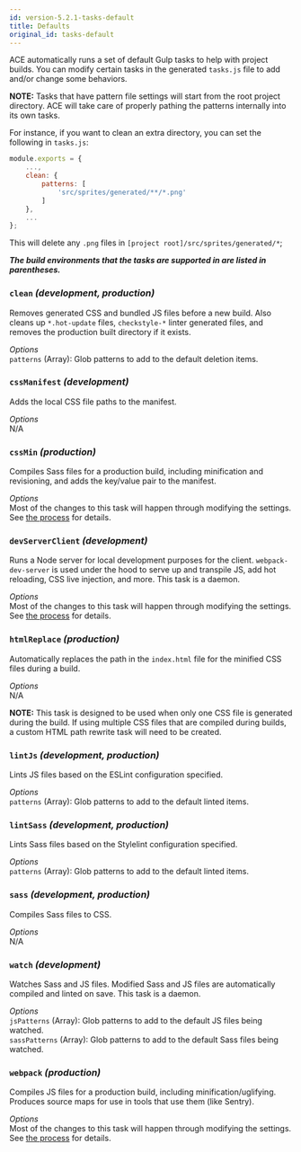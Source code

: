 ```yaml
---
id: version-5.2.1-tasks-default
title: Defaults
original_id: tasks-default
---
```


ACE automatically runs a set of default Gulp tasks to help with project builds. You can modify certain tasks in the generated `tasks.js` file to add and/or change some behaviors.

**NOTE:** Tasks that have pattern file settings will start from the root project directory. ACE will take care of properly pathing the patterns internally into its own tasks.

For instance, if you want to clean an extra directory, you can set the following in `tasks.js`:
```javascript
module.exports = {
    ...,
    clean: {
        patterns: [
            'src/sprites/generated/**/*.png'
        ]
    },
    ...
};
```

This will delete any `.png` files in `[project root]/src/sprites/generated/*`;

***The build environments that the tasks are supported in are listed in parentheses.***

### `clean` *(development, production)*
Removes generated CSS and bundled JS files before a new build. Also cleans up `*.hot-update` files, `checkstyle-*` linter generated files, and removes the production built directory if it exists.

*Options*<br />
`patterns` (Array): Glob patterns to add to the default deletion items.

### `cssManifest` *(development)*
Adds the local CSS file paths to the manifest.

*Options*<br />
N/A

### `cssMin` *(production)*
Compiles Sass files for a production build, including minification and revisioning, and adds the key/value pair to the manifest.

*Options*<br />
Most of the changes to this task will happen through modifying the settings. See [the process](settings-home#process) for details.

### `devServerClient` *(development)*
Runs a Node server for local development purposes for the client. `webpack-dev-server` is used under the hood to serve up and transpile JS, add hot reloading, CSS live injection, and more. This task is a daemon.

*Options*<br />
Most of the changes to this task will happen through modifying the settings. See [the process](settings-home#process) for details.

### `htmlReplace` *(production)*
Automatically replaces the path in the `index.html` file for the minified CSS files during a build.

*Options*<br />
N/A

**NOTE:** This task is designed to be used when only one CSS file is generated during the build. If using multiple CSS files that are compiled during builds, a custom HTML path rewrite task will need to be created.


### `lintJs` *(development, production)*
Lints JS files based on the ESLint configuration specified.

*Options*<br />
`patterns` (Array): Glob patterns to add to the default linted items.

### `lintSass` *(development, production)*
Lints Sass files based on the Stylelint configuration specified.

*Options*<br />
`patterns` (Array): Glob patterns to add to the default linted items.

### `sass` *(development, production)*
Compiles Sass files to CSS.

*Options*<br />
N/A

### `watch` *(development)*
Watches Sass and JS files. Modified Sass and JS files are automatically compiled and linted on save. This task is a daemon.

*Options*<br />
`jsPatterns` (Array): Glob patterns to add to the default JS files being watched.<br />
`sassPatterns` (Array): Glob patterns to add to the default Sass files being watched.

### `webpack` *(production)*
Compiles JS files for a production build, including minification/uglifying. Produces source maps for use in tools that use them (like Sentry).

*Options*<br />
Most of the changes to this task will happen through modifying the settings. See [the process](settings-home#process) for details.
